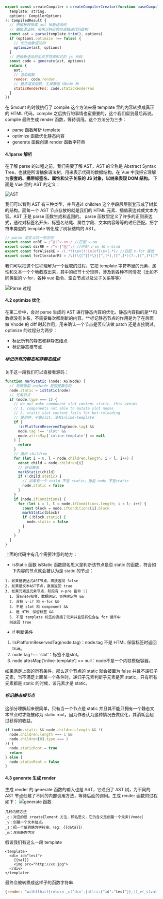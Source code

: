 ### 

```javascript
export const createCompiler = createCompilerCreator(function baseCompile (
  template: string,
  options: CompilerOptions
): CompiledResult {
  // 把模板转换成 ast 抽象语法树
  // 抽象语法树，用来以树形的方式描述代码结构
  const ast = parse(template.trim(), options)
  if (options.optimize !== false) {
    // 优化抽象语法树
    optimize(ast, options)
  }
  // 把抽象语法树生成字符串形式的 js 代码
  const code = generate(ast, options)
  return {
    ast,
    // 渲染函数
    render: code.render,
    // 静态渲染函数，生成静态 VNode 树
    staticRenderFns: code.staticRenderFns
  }
})

```

在 $mount 的时候执行了 compile 这个方法来将 template 里的内容转换成真正的 HTML 代码。complie 之后执行的事情也蛮重要的，这个我们留到最后再说。complie 最终生成 render 函数，等待调用。这个方法分为三步：

- parse 函数解析 template
- optimize 函数优化静态内容
- generate 函数创建 render 函数字符串

#### 4.1parse 解析

在了解 parse 的过程之前，我们需要了解 AST，AST 的全称是 Abstract Syntax Tree，也就是所谓抽象语法树，用来表示代码的数据结构。在 Vue 中我把它理解为**嵌套的、携带标签名、属性和父子关系的 JS 对象，以树来表现 DOM 结构。**
下面是 Vue 里的 AST 的定义：

![AST](http://wx3.sinaimg.cn/mw690/7cd9fb9fgy1fnn3iq86flj20i40nngps.jpg)

我们可以看到 AST 有三种类型，并且通过 children 这个字段层层嵌套形成了树状的结构。而每一个 AST 节点存放的就是我们的 HTML 元素、插值表达式或文本内容。AST 正是 parse 函数生成和返回的。
parse 函数里定义了许多的正则表达式，通过对标签名开头、标签名结尾、属性字段、文本内容等等的递归匹配。把字符串类型的 template 转化成了树状结构的 AST。

```javascript
// parse 里定义的一些正则
export const onRE = /^@|^v-on:/ //匹配 v-on
export const dirRE = /^v-|^@|^:/ //匹配 v-on 和 v-bind
export const forAliasRE = /(.*?)\s+(?:in|of)\s+(.*)/ //匹配 v-for 属性
export const forIteratorRE = /\((\{[^}]*\}|[^,]*),([^,]*)(?:,([^,]*))?\)/ //匹配 v-for 的多种形式
```

我们可以把这个过程理解为一个截取的过程，它把 template 字符串里的元素、属性和文本一个个地截取出来，其中的细节十分琐碎，涉及到各种不同情况（比如不同类型的 v-for，各种 vue 指令、空白节点以及父子关系等等）

![Parse 过程](http://wx3.sinaimg.cn/mw690/7cd9fb9fgy1fnn42mbfiwj20u60diwho.jpg)

#### 4.2 optimize 优化

在第二步中，会对 parse 生成的 AST 进行静态内容的优化。静态内容指的是**和数据没有关系，不需要每次都刷新的内容。**标记静态节点的作用是为了在后面做 Vnode 的 diff 时起作用，用来确认一个节点是否应该做 patch 还是直接跳过。optimize 的过程分为两步：

- 标记所有的静态和非静态结点
- 标记静态根节点

##### 标记所有的静态和非静态结点

关于这一段我们可以直接看源码：

```javascript
function markStatic (node: ASTNode) {
  // 判断当前 astNode 是否是静态的
  node.static = isStatic(node)
  // 元素节点
  if (node.type === 1) {
    // do not make component slot content static. this avoids
    // 1. components not able to mutate slot nodes
    // 2. static slot content fails for hot-reloading
    // 是组件，不是slot，没有inline-template
    if (
      !isPlatformReservedTag(node.tag) &&
      node.tag !== 'slot' &&
      node.attrsMap['inline-template'] == null
    ) {
      return
    }
    // 遍历 children
    for (let i = 0, l = node.children.length; i < l; i++) {
      const child = node.children[i]
      // 标记静态
      markStatic(child)
      if (!child.static) {
        // 如果有一个 child 不是 static，当前 node 不是static
        node.static = false
      }
    }
    if (node.ifConditions) {
      for (let i = 1, l = node.ifConditions.length; i < l; i++) {
        const block = node.ifConditions[i].block
        markStatic(block)
        if (!block.static) {
          node.static = false
        }
      }
    }
  }
}
```



上面的代码中有几个需要注意的地方：

- isStatic 函数
  isStatic 函数顾名思义是判断该节点是否 static 的函数，符合如下内容的节点就会被认为是 static 的节点：

```text
1. 如果是表达式AST节点，直接返回 false
2. 如果是文本AST节点，直接返回 true
3. 如果元素是元素节点，阶段有 v-pre 指令 ||
  1. 没有任何指令、数据绑定、事件绑定等 &&
  2. 没有 v-if 和 v-for &&
  3. 不是 slot 和 component &&
  4. 是 HTML 保留标签 &&
  5. 不是 template 标签的直接子元素并且没有包含在 for 循环中
  则返回 true
```

- if 判断条件

1. !isPlatformReservedTag(node.tag)：node.tag 不是 HTML 保留标签时返回true。
2. node.tag !== ‘slot’：标签不是slot。
3. node.attrsMap[‘inline-template’] == null：node不是一个内联模板容器。

如果满足上面的所有条件，那么这个节点的 static 就会被置为 false 并且不递归子元素，当不满足上面某一个条件时，递归子元素判断子元素是否 static，只有所有元素都是 static 的时候，该元素才是 static。

##### 标记静态根节点

这部分理解起来很简单，只有当一个节点是 static 并且其不能只拥有一个静态文本节点时才能被称为 static root。因为作者认为这种情况去做优化，其消耗会超过获得的收益。

```javascript
if (node.static && node.children.length && !(
  node.children.length === 1 &&
  node.children[0].type === 3
)) {
  node.staticRoot = true
  return
} else {
  node.staticRoot = false
}
```

#### 4.3 generate 生成 render

生成 render 的 generate 函数的输入也是 AST，它递归了 AST 树，为不同的 AST 节点创建了不同的内部调用方法，等待后面的调用。生成 render 函数的过程如下：
![generate 函数](http://wx1.sinaimg.cn/mw690/7cd9fb9fgy1fnn5x3x8ltj216k09u76c.jpg)

```
几种内部方法
_c：对应的是 createElement 方法，顾名思义，它的含义是创建一个元素(Vnode)
_v：创建一个文本结点。
_s：把一个值转换为字符串。（eg: {{data}}）
_m：渲染静态内容
```



假设我们有这么一段 template

```vue
<template>
  <div id="test">
    {{val}}
    <img src="http://xx.jpg">
  </div>
</template>
```



最终会被转换成这样子的函数字符串

```javascript
{render: "with(this){return _c('div',{attrs:{"id":"test"}},[[_v(_s(val))]),_v(" "),_m(0)])}"}
```

